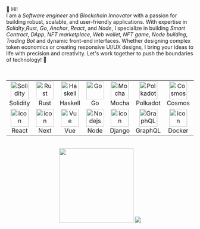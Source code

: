 
👋 Hi! <br>
I am a *Software engineer* and *Blockchain Innovator* with a passion for building robust, scalable, and user-friendly applications. 
With expertise in *Solidity*,*Rust*, *Go*, *Anchor*, *React*, and *Node*, I specialize in building *Smart Contract*, *DApp*, *NFT marketplace*, *Web wallet*, *NFT game*, *Node building*, *Trading Bot* and dynamic front-end interfaces. Whether designing complex token economics or creating responsive UI/UX designs, I bring your ideas to life with precision and creativity. Let's work together to push the boundaries of technology! 🚀
        <br><br>
         <div style="display: flex; align-items: flex-start; align: center">
          <table align="center">
            <tr>
              <td align="center" width="96">
                <img src="https://skillicons.dev/icons?i=solidity" width="48" height="48" alt="Solidity" />
                <br>Solidity
              </td>
              <td align="center" width="96">
                <img src="https://skillicons.dev/icons?i=rust" width="48" height="48" alt="Rust" />
                <br>Rust
              </td>
               <td align="center" width="96">
                  <img src="https://skillicons.dev/icons?i=haskell" width="48" height="48" alt="Haskell" />
                  <br>Haskell
              </td>
              <td align="center" width="96">
                <img src="https://skillicons.dev/icons?i=go" width="48" height="48" alt="Go" />
                <br>Go
              </td>
               <td align="center" width="96">
                <img src="https://github.com/user-attachments/assets/d950fe4d-f081-468e-b67c-c6c94b617a53" width="48" height="48" alt="Mocha" />
                <br>Mocha
              </td>
              <td align="center" width="96">
              <img src="https://cryptologos.cc/logos/polkadot-new-dot-logo.png?v=035" width="48" height="48" alt="Polkadot" />
              <br>Polkadot
              </td>
              <td align="center" width="96">
              <img src="https://cryptologos.cc/logos/cosmos-atom-logo.png?v=035" width="48" height="48" alt="Cosmos" />
              <br>Cosmos
              </td>
              <td align="center" width="96">
                <img src="https://github.com/user-attachments/assets/5288ad28-30d4-43fd-baf2-24ee379f9233" width="48" height="48" alt="Kubernetes" />
                <br>Kubernetes
              </td>
              <td align="center" width="96">
              <img src="https://github.com/user-attachments/assets/18090531-ed6b-41f2-9716-4eabe56efb8c" width="48" height="48" alt="Nginx" />
                <br>Nginx
              </td>
              <td align="center" width="96">
                <img src="https://skillicons.dev/icons?i=tailwind" width="48" height="48" alt="tailwind" />
                <br>Tailwind
              </td>
            </tr>
            <tr>
             <td align="center" width="96">
                <img src="https://techstack-generator.vercel.app/react-icon.svg" alt="icon" width="48" height="48" />
                <br>React
              </td>
              <td align="center" width="96">
                <img src="https://skillicons.dev/icons?i=next" alt="icon" width="48" height="48" />
                <br>Next
              </td>
              <td align="center" width="96">
                <img src="https://skillicons.dev/icons?i=vue" width="48" height="48" alt="Vue" />
                <br>Vue
              </td>
              <td align="center" width="96">
                <img src="https://skillicons.dev/icons?i=nodejs" width="48" height="48" alt="Nodejs" />
                <br>Node
              </td>
              <td align="center" width="96">
                <img src="https://techstack-generator.vercel.app/django-icon.svg" alt="icon" width="48" height="48" />
                <br>Django
              </td>
              <td align="center" width="96">
                <img src="https://skillicons.dev/icons?i=graphql" width="48" height="48" alt="GraphQL" />
                <br>GraphQL
              </td>
              <td align="center" width="96">
                <img src="https://skillicons.dev/icons?i=docker" alt="icon" width="48" height="48" />
                <br>Docker
              </td>
              <td align="center" width="96">
                <img src="https://techstack-generator.vercel.app/mysql-icon.svg" alt="icon" width="48" height="48" />
                <br>MySQL
              </td>
              <td align="center" width="96">
                <img src="https://skillicons.dev/icons?i=mongodb" width="48" height="48" alt="MongoDB" />
                <br>MongoDB
              </td>
              <td align="center" width="96">
                <img src="https://skillicons.dev/icons?i=postgres" width="48" height="48" alt="PostgreSQL" />
                <br>PostgreSQL
              </td>
            </tr>
          </table>
        </div >
        <br>
        <div align = "center">
          <span style="display:inline-block;" >
            <img height=200 src="https://my-stats-43gk.vercel.app/api/top-langs/?username=coderprovider&hide=html,makefile,css,dockerfile.motoka,shell&langs_count=8&layout=compact&theme=radical&card_width=150" />
          </span>
          <span style="display:inline-block;">
            <img src="https://github-profile-trophy.vercel.app/?username=coderprovider&title=Stars,Followers,Commits,Repositories,MultipleLang,PullRequest&theme=radical&rows=2&column=3"/>
          </span> 
        </div>
        <br>
        <!--
        <div>
          [![trophy](https://github-profile-trophy.vercel.app/?username=Bettgideon)](https://github.com/ryo-ma/github-profile-trophy)
          <br>
          [![Ren's github activity graph](https://github-readme-activity-graph.vercel.app/graph?username=coderprovider&theme=high-contrast)](https://github.com/dhan-profile/github-readme-activity-graph) 
        </div>
        -->


